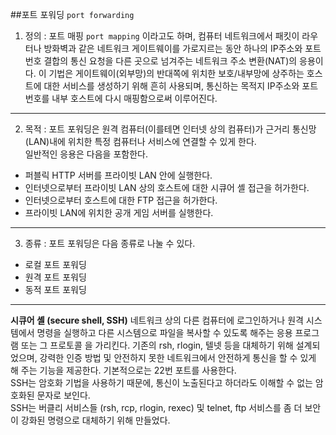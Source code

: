 ##포트 포워딩 `port forwarding`
1. 정의 : 포트 매핑 `port mapping` 이라고도 하며, 컴퓨터 네트워크에서 패킷이 라우터나 방화벽과 같은 네트워크 게이트웨이를 가로지르는 동안 하나의 IP주소와
포트 번호 결합의 통신 요청을 다른 곳으로 넘겨주는 네트워크 주소 변환(NAT)의 응용이다. 이 기법은 게이트웨이(외부망)의 반대쪽에 위치한 보호/내부망에 
상주하는 호스트에 대한 서비스를 생성하기 위해 흔히 사용되며, 통신하는 목적지 IP주소와 포트 번호를 내부 호스트에 다시 매핑함으로써 이루어진다.

-----

2. 목적 : 포트 포워딩은 원격 컴퓨터(이를테면 인터넷 상의 컴퓨터)가 근거리 통신망(LAN)내에 위치한 특정 컴퓨터나 서비스에 연결할 수 있게 한다. <br>
일반적인 응용은 다음을 포함한다. <br>
- 퍼블릭 HTTP 서버를 프라이빗 LAN 안에 실행한다.
- 인터넷으로부터 프라이빗 LAN 상의 호스트에 대한 시큐어 셸 접근을 허가한다.
- 인터넷으로부터 호스트에 대한 FTP 접근을 허가한다.
- 프라이빗 LAN에 위치한 공개 게임 서버를 실행한다.

-----

3. 종류 : 포트 포워딩은 다음 종류로 나눌 수 있다. <br>
- 로컬 포트 포워딩
- 원격 포트 포워딩
- 동적 포트 포워딩

-----

**시큐어 셸 (secure shell, SSH)**
네트워크 상의 다른 컴퓨터에 로그인하거나 원격 시스템에서 명령을 실행하고 다른 시스템으로 파일을 복사할 수 있도록 해주는 응용 프로그램 또는 그 프로토콜
을 가리킨다. 기존의 rsh, rlogin, 텔넷 등을 대체하기 위해 설계되었으며, 강력한 인증 방법 및 안전하지 못한 네트워크에서 안전하게 통신을 할 수 있게 해
주는 기능을 제공한다. 기본적으로는 22번 포트를 사용한다. <br>
SSH는 암호화 기법을 사용하기 때문에, 통신이 노출된다고 하더라도 이해할 수 없는 암호화된 문자로 보인다. <br>
SSH는 버클리 서비스들 (rsh, rcp, rlogin, rexec) 및 telnet, ftp 서비스를 좀 더 보안이 강화된 명령으로 대체하기 위해 만들었다.
